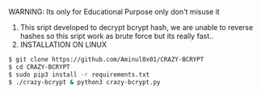  WARNING: Its only for Educational Purpose only don't misuse it

1. This sript developed to decrypt bcrypt hash, we are unable to reverse hashes so this sript work as brute force but its really fast..
2. INSTALLATION ON LINUX

```sh
$ git clone https://github.com/Aminul0x01/CRAZY-BCRYPT
$ cd CRAZY-BCRYPT
$ sudo pip3 install -r requirements.txt
$ ./crazy-bcrypt & python3 crazy-bcrypt.py
